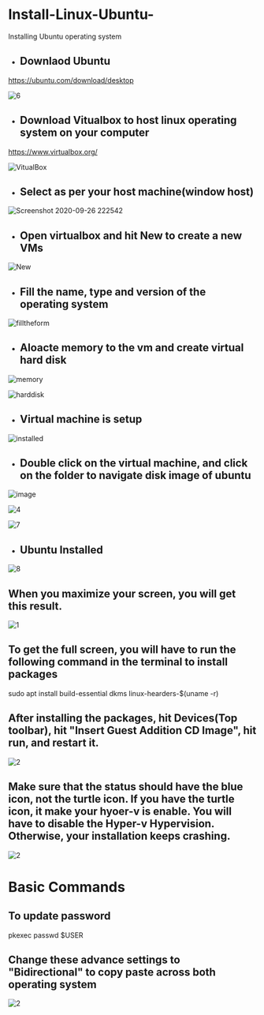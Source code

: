 # Install-Linux-Ubuntu-
Installing Ubuntu operating system  

- ## Downlaod Ubuntu
https://ubuntu.com/download/desktop

![6](https://user-images.githubusercontent.com/39980537/94357265-3adcde80-004c-11eb-9281-836caea246f6.png)

- ## Download Vitualbox to host linux operating system on your computer
https://www.virtualbox.org/

![VitualBox](https://user-images.githubusercontent.com/39980537/94356771-f569e280-0046-11eb-931b-8de8864080ee.png)

- ## Select as per your host machine(window host)

![Screenshot 2020-09-26 222542](https://user-images.githubusercontent.com/39980537/94356825-7f19b000-0047-11eb-9ee8-6a782594faeb.png)

- ## Open virtualbox and hit New to create a new VMs

![New](https://user-images.githubusercontent.com/39980537/94356876-50e8a000-0048-11eb-9675-375fc2fc9eef.png)

- ## Fill the name, type and version of the operating system

![filltheform](https://user-images.githubusercontent.com/39980537/94356918-c81e3400-0048-11eb-9ccf-a0d1c69b2615.png)

- ## Aloacte memory to the vm and create virtual hard disk
![memory](https://user-images.githubusercontent.com/39980537/94357000-dcaefc00-0049-11eb-92df-37897bc4bceb.png)

![harddisk](https://user-images.githubusercontent.com/39980537/94357035-27307880-004a-11eb-98db-24a5c852ee63.png)

- ## Virtual machine is setup

![installed](https://user-images.githubusercontent.com/39980537/94357089-a4f48400-004a-11eb-9b9f-7d32d6f2d619.png)

- ## Double click on the virtual machine, and click on the folder to navigate disk image of ubuntu 

![image](https://user-images.githubusercontent.com/39980537/94357153-1fbd9f00-004b-11eb-8b8f-998906b81168.png)

![4](https://user-images.githubusercontent.com/39980537/94357205-922e7f00-004b-11eb-9f81-3f91b192468d.png)

![7](https://user-images.githubusercontent.com/39980537/94357553-a7f17380-004e-11eb-9ab4-b16462fbc9cc.png)

- ## Ubuntu Installed
![8](https://user-images.githubusercontent.com/39980537/94357568-cce5e680-004e-11eb-89c3-2aa676fc1b2e.png)

## When you maximize your screen, you will get this result. 

![1](https://user-images.githubusercontent.com/39980537/94393286-72608f00-010f-11eb-95b0-e657ab0b28f0.png)

## To get the full screen, you will have to run the following command in the terminal to install packages
sudo apt install build-essential dkms linux-hearders-$(uname -r)

## After installing the packages, hit Devices(Top toolbar), hit "Insert Guest Addition CD Image", hit run, and restart it.

![2](https://user-images.githubusercontent.com/39980537/94394085-4fcf7580-0111-11eb-876d-272e7edcd550.png)

## Make sure that the status should have the blue icon, not the turtle icon. If you have the turtle icon, it make your hyoer-v is enable. You will have to disable the Hyper-v Hypervision. Otherwise, your installation keeps crashing. 

![2](https://user-images.githubusercontent.com/39980537/94394925-5959dd00-0113-11eb-811f-38a832beb872.png)


# Basic Commands

## To update password

pkexec passwd $USER

## Change these advance settings to "Bidirectional" to copy paste across both operating system

![2](https://user-images.githubusercontent.com/39980537/94394507-5ad6d580-0112-11eb-9588-dbf4b796a41c.png)










